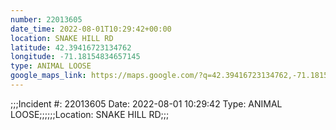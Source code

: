 ```yaml
---
number: 22013605
date_time: 2022-08-01T10:29:42+00:00
location: SNAKE HILL RD
latitude: 42.39416723134762
longitude: -71.18154834657145
type: ANIMAL LOOSE
google_maps_link: https://maps.google.com/?q=42.39416723134762,-71.18154834657145
---
```


;;;Incident #: 22013605  Date: 2022-08-01 10:29:42   Type: ANIMAL LOOSE;;;;;;Location: SNAKE HILL RD;;;

